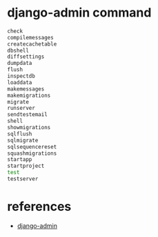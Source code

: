 
# django-admin command

```bash
check
compilemessages
createcachetable
dbshell
diffsettings
dumpdata
flush
inspectdb
loaddata
makemessages
makemigrations
migrate
runserver
sendtestemail
shell
showmigrations
sqlflush
sqlmigrate
sqlsequencereset
squashmigrations
startapp
startproject
test
testserver
```


# references

* [django-admin](https://docs.djangoproject.com/en/2.0/ref/django-admin/)
